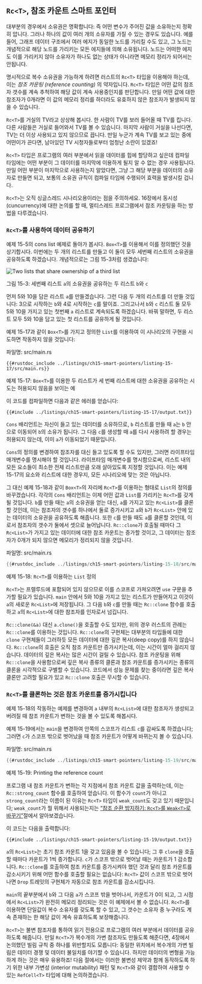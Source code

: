 ## `Rc<T>`, 참조 카운트 스마트 포인터

대부분의 경우에서 소유권은 명확합니다: 즉 어떤 변수가 주어진 값을
소유하는지 정확히 압니다. 그러나 하나의 값이 여러 개의 소유자를 가질 수
있는 경우도 있습니다. 예를 들어, 그래프 데이터 구조에서 여러 에지가
동일한 노드를 가리킬 수도 있고, 그 노드는 개념적으로 해당 노드를 가리키는
모든 에지들에 의해 소유됩니다. 노드는 어떠한 에지도 이를 가리키지 않아
소유자가 하나도 없는 상태가 아니라면 메모리 정리가 되어서는 안됩니다.

명시적으로 복수 소유권을 가능하게 하려면 러스트의 `Rc<T>` 타입을 이용해야
하는데, 이는 *참조 카운팅 (reference counting)* 의 약자입니다. `Rc<T>`
타입은 어떤 값의 참조자 갯수를 계속 추척하여 해당 값이 계속 사용중인지를
판단합니다. 만일 어떤 값에 대한 참조자가 0개라면 이 값의 메모리 정리를
하더라도 유효하지 않은 참조자가 발생되지 않을 수 있습니다.

`Rc<T>`를 거실의 TV라고 상상해 봅시다. 한 사람이 TV를 보러 들어올 때
TV를 킵니다. 다른 사람들은 거실로 들어와서 TV를 볼 수 있습니다. 마지막 사람이
거실을 나선다면, TV는 더 이상 사용되고 있지 않으므로 끕니다. 만일 누군가
계속 TV를 보고 있는 중에 어떤이가 끈다면, 남아있던 TV 시청자들로부터 엄청난
소란이 있겠죠!

`Rc<T>` 타입은 프로그램의 여러 부분에서 읽을 데이터를 힙에 할당하고
싶은데 컴파일 타임에는 어떤 부분이 그 데이터를 마지막에 이용하게 될지
알 수 없는 경우 사용됩니다. 만일 어떤 부분이 마지막으로 사용하는지
알았다면, 그냥 그 해당 부분을 데이터의 소유자로 만들면 되고, 보통의
소유권 규칙이 컴파일 타임에 수행되어 효력을 발생시킬 겁니다.

`Rc<T>`는 오직 싱글스레드 시나리오용이라는 점을 주의하세요. 16장에서
동시성(cuncurrency)에 대한 논의를 할 때, 멀티스레드 프로그램에서
참조 카운팅을 하는 방법을 다루겠습니다.

### `Rc<T>`를 사용하여 데이터 공유하기

예제 15-5의 cons list 예제로 돌아가 봅시다. `Box<T>`를 이용해서 이를
정의했던 것을 상기합시다. 이번에는 두 개의 리스트를 만들고 이 둘이 모두 세번째
리스트의 소유권을 공유하도록 하겠습니다. 개념적으로는 그림 15-3처럼 생겼습니다:

<img alt="Two lists that share ownership of a third list" src="img/trpl15-03.svg" class="center" />

<span class="caption">그림 15-3: 세번째 리스트 `a`의 소유권을 공유하는
두 리스트 `b`와 `c`</span>

먼저 5와 10을 담은 리스트 `a`를 만들겠습니다. 그런 다음 두 개의 리스트를 더
만들 것입니다: 3으로 시작하는 `b`와 4로 시작하는 `c`를 말이죠. 그리고나서 `b`와
`c` 리스트 둘 모두 5와 10을 가지고 있는 첫번째 `a` 리스트로 계속되도록 하겠습니다.
바꿔 말하면, 두 리스트 모두 5와 10을 담고 있는 첫 리스트를 공유하게 될 것입니다.

예제 15-17과 같이 `Box<T>`를 가지고 정의한 `List`를 이용하여 이
시나리오의 구현을 시도하면 작동하지 않을 것입니다:

<span class="filename">파일명: src/main.rs</span>

```rust,ignore,does_not_compile
{{#rustdoc_include ../listings/ch15-smart-pointers/listing-15-17/src/main.rs}}
```

<span class="caption">예제 15-17: `Box<T>`를 이용한 두 리스트가 세 번째
리스트에 대한 소유권을 공유하는 시도는 허용되지 않음을 보이는 예</span>

이 코드를 컴파일하면 다음과 같은 에러를 얻습니다:

```console
{{#include ../listings/ch15-smart-pointers/listing-15-17/output.txt}}
```

`Cons` 배리언트는 자신이 들고 있는 데이터를 소유하므로, `b` 리스트를 만들 때
`a`는 `b` 안으로 이동되어 `b`의 소유가 됩니다. 그 다음 `c`를 생성할 때 `a`를
다시 사용하려 할 경우는 허용되지 않는데, 이미 `a`가 이동되었기 때문입니다.

`Cons`의 정의를 변경하여 참조자를 대신 들고 있도록 할 수도 있지만, 그러면
라이프타임 매개변수를 명시해야 할 것입니다. 라이프타임 매개변수를 명시함으로써,
리스트 내의 모든 요소들이 최소한 전체 리스트만큼 오래 살아있도록 지정할
것입니다. 이는 예제 15-17의 요소와 리스트에 대한 경우지, 모든 시나리오에
맞는 것은 아닙니다.

그 대신 예제 15-18과 같이 `Box<T>`의 자리에 `Rc<T>`를 이용하는
형태로 `List`의 정의를 바꾸겠습니다. 각각의 `Cons` 배리언트는 이제 어떤
값과 `List`를 가리키는 `Rc<T>`를 갖게 될 것입니다. `b`를 만들 때는 `a`의
소유권을 얻는 대신, `a`를 가지고 있는 `Rc<List>`를 클론할 것인데, 이는
참조자의 갯수를 하나에서 둘로 증가시키고 `a`와 `b`가 `Rc<List>` 안에
있는 데이터의 소유권을 공유하도록 해줍니다. 또한 `c`를 만들 때도 `a`를
클론할 것인데, 이로서 참조자의 갯수가 둘에서 셋으로 늘어납니다. `Rc::clone`가
호출될 때마다 그 `Rc<List>`가 가지고 있는 데이터에 대한 참조 카운트는
증가할 것이고, 그 데이터는 참조자가 0개가 되지 않으면 메모리가 정리되지
않을 것입니다.

<span class="filename">파일명: src/main.rs</span>

```rust
{{#rustdoc_include ../listings/ch15-smart-pointers/listing-15-18/src/main.rs}}
```

<span class="caption">예제 15-18: `Rc<T>`를 이용하는 `List`
정의</span>

`Rc<T>`는 프렐루드에 포함되어 있지 않으므로 이를 스코프로 가져오려면 `use` 구문을
추가할 필요가 있습니다. `main` 안에서 5와 10을 가지고 있는 리스트가 만들어지고
이것이 `a`의 새로운 `Rc<List>`에 저장됩니다. 그 다음 `b`와 `c`를 만들 때는
`Rc::clone` 함수를 호출하고 `a`의 `Rc<List>`에 대한 참조자를 인자로서
넘깁니다.

`Rc::clone(&a)` 대신 `a.clone()`을 호출할 수도 있지만, 위의 경우
러스트의 관례는 `Rc::clone`를 이용하는 것입니다. `Rc::clone`의 구현체는
대부분의 타입들에 대한 `clone` 구현체들이 그러하듯 모든 데이터에 대한 깊은
복사(deep copy)를 하지 않습니다. `Rc::clone`의 호출은 오직 참조 카운트만
증가시키는데, 이는 시간이 얼마 걸리지 않습니다. 데이터의 깊은 복사는 많은
시간이 걸릴 수 있습니다. 참조 카운팅을 위해 `Rc::clone`을 사용함으로써
깊은 복사 종류의 클론과 참조 카운트를 증가시키는 종류의 클론을 시각적으로
구별할 수 있습니다. 코드에서 성능 문제를 찾는 중이라면 깊은 복사 클론만
고려할 필요가 있고 `Rc::clone` 호출은 무시할 수
있습니다.

### `Rc<T>`를 클론하는 것은 참조 카운트를 증가시킵니다

예제 15-18의 작동하는 예제를 변경하여 `a` 내부의 `Rc<List>`에 대한
참조자가 생성되고 버려질 때 참조 카운트가 변하는 것을 볼 수 있도록 해봅시다.

예제 15-19에서는 `main`을 변경하여 안쪽의 스코프가 리스트 `c`를 감싸도록 하겠습니다;
그러면 `c`가 스코프 밖으로 벗어났을 때 참조 카운트가 어떻게 바뀌는지 볼 수 있습니다.

<span class="filename">파일명: src/main.rs</span>

```rust
{{#rustdoc_include ../listings/ch15-smart-pointers/listing-15-19/src/main.rs:here}}
```

<span class="caption">예제 15-19: Printing the reference count</span>

프로그램 내 참조 카운트가 변하는 각 지점에서 참조 카운트 값을
출력하는데, 이는 `Rc::strong_count` 함수를 호출하여 얻습니다.
이 함수가 `count`가 아니고 `strong_count`라는 이름이 된 이유는 `Rc<T>`
타입이 `weak_count`도 갖고 있기 때문입니다; `weak_count`가 뭘 위해서 사용되는지는
[“참조 순환 방지하기: `Rc<T>`를 `Weak<T>`로 바꾸기”][preventing-ref-cycles]<!-- ignore -->절에서
알아보겠습니다.

이 코드는 다음을 출력합니다:

```console
{{#include ../listings/ch15-smart-pointers/listing-15-19/output.txt}}
```

`a`의 `Rc<List>`는 초기 참조 카운트 1을 갖고 있음을 볼 수 있습니다;
그 후 `clone`을 호출할 때마다 카운트가 1씩 증가합니다. `c`가 스코프 밖으로
벗어날 때는 카운트가 1 감소합니다. `Rc::clone`를 호출하여 참조 카운트를
증가시켜야 했던 것과 달리 참조 카운트를 감소시키기 위해 어떤 함수를
호출할 필요는 없습니다: `Rc<T>` 값이 스코프 밖으로 벗어나면 `Drop`
트레잇의 구현체가 자동으로 참조 카운트를 감소시킵니다.

`main`의 끝부분에서 `b`와 그 다음 `a`가 스코프 밖을 벗어나서, 카운트가
0이 되고, 그 시점에서 `Rc<List>`가 완전히 메모리 정리되는 것은 이
예제에서 볼 수 없습니다. `Rc<T>`를 이용하면 단일값이 복수 소유자를 갖도록
할 수 있고, 그 갯수는 소유자 중 누구라도 계속 존재하는 한 해당 값이 계속
유효하도록 보장해줍니다.

`Rc<T>`는 불변 참조자를 통하여 읽기 전용으로 프로그램의 여러 부분에서
데이터를 공유하도록 해줍니다. 만일 `Rc<T>`가 복수개의 가변 참조자도
만들도록 해준다면, 4장에서 논의했던 빌림 규칙 중 하나를 위반할지도 모릅니다:
동일한 위치에서 복수개의 가변 빌림은 데이터 경쟁 및 데이터 불일치를
야기할 수 있습니다. 하지만 데이터의 변형을 가능하게 하는 것은 매우 유용하죠!
다음 절에서는 이러한 불변성 제약과 함께 동작하도록 하기 위한 내부 가변성
(interior mutability) 패턴 및 `Rc<T>`와 같이 결합하여 사용할 수 있는
`RefCell<T>` 타입에 대해 논의하겠습니다.

[preventing-ref-cycles]: ch15-06-reference-cycles.html#preventing-reference-cycles-turning-an-rct-into-a-weakt
